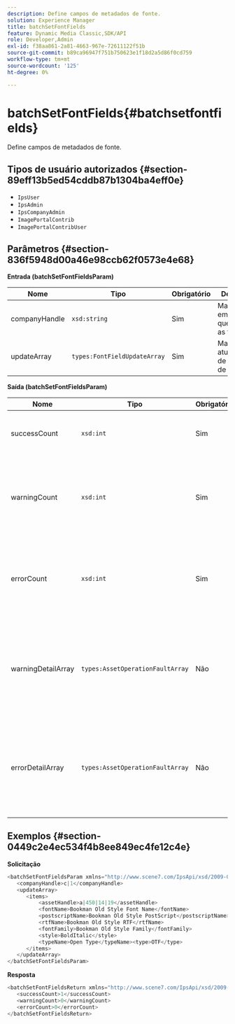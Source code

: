 ```yaml
---
description: Define campos de metadados de fonte.
solution: Experience Manager
title: batchSetFontFields
feature: Dynamic Media Classic,SDK/API
role: Developer,Admin
exl-id: f38aa861-2a81-4663-967e-72611122f51b
source-git-commit: b89ca96947f751b750623e1f18d2a5d86f0cd759
workflow-type: tm+mt
source-wordcount: '125'
ht-degree: 0%

---
```


# batchSetFontFields{#batchsetfontfields}

Define campos de metadados de fonte.

## Tipos de usuário autorizados {#section-89eff13b5ed54cddb87b1304ba4eff0e}

* `IpsUser`
* `IpsAdmin`
* `IpsCompanyAdmin`
* `ImagePortalContrib`
* `ImagePortalContribUser`

## Parâmetros {#section-836f5948d00a46e98ccb62f0573e4e68}

**Entrada (batchSetFontFieldsParam)**

| Nome | Tipo | Obrigatório | Descrição |
|---|---|---|---|
| companyHandle | `xsd:string` | Sim | Manipule a empresa que contém as fontes. |
| updateArray | `types:FontFieldUpdateArray` | Sim | Matriz de atualizações de campos de fonte. |

**Saída (batchSetFontFieldsParam)**

| Nome | Tipo | Obrigatório | Descrição |
|---|---|---|---|
| successCount | `xsd:int` | Sim | O número de campos de fonte definidos com êxito. |
| warningCount | `xsd:int` | Sim | Número de avisos gerados quando a operação tentou definir campos de fonte. |
| errorCount | `xsd:int` | Sim | Número de erros gerados quando a operação tentou definir campos de fonte. |
| warningDetailArray | `types:AssetOperationFaultArray` | Não | A matriz de detalhes associados aos ativos que geraram avisos quando a operação tentou aplicar as atualizações. |
| errorDetailArray | `types:AssetOperationFaultArray` | Não | A matriz de detalhes associados aos ativos que geraram erros quando a operação tentou aplicar as atualizações. |

## Exemplos {#section-0449c2e4ec534f4b8ee849ec4fe12c4e}

**Solicitação**

```javascript {.line-numbers}
<batchSetFontFieldsParam xmlns="http://www.scene7.com/IpsApi/xsd/2009-07-31">
   <companyHandle>c|1</companyHandle>
   <updateArray>
      <items>
          <assetHandle>a|450|14|19</assetHandle>
          <fontName>Bookman Old Style Font Name</fontName>
          <postscriptName>Bookman Old Style PostScript</postscriptName>
          <rtfName>Bookman Old Style RTF</rtfName>
          <fontFamily>Bookman Old Style Family</fontFamily>
          <style>BoldItalic</style>
          <typeName>Open Type</typeName><type>OTF</type>
      </items>
   </updateArray>
</batchSetFontFieldsParam>
```

**Resposta**

```javascript {.line-numbers}
<batchSetFontFieldsReturn xmlns="http://www.scene7.com/IpsApi/xsd/2009-07-31">
   <successCount>1</successCount>
   <warningCount>0</warningCount>
   <errorCount>0</errorCount>
</batchSetFontFieldsReturn>
```

